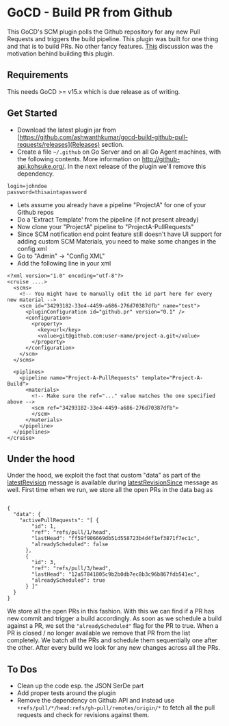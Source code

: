 # GoCD - Build PR from Github

This GoCD's SCM plugin polls the Github repository for any new Pull Requests and triggers the build pipeline. This plugin was built for one thing and that is to build PRs. No other fancy features. [This](https://groups.google.com/d/msg/go-cd-dev/Rt_Y5G2VkOc/ymIyeEds8swJ) discussion was the motivation behind building this plugin.

## Requirements
This needs GoCD >= v15.x which is due release as of writing.

## Get Started
- Download the latest plugin jar from [https://github.com/ashwanthkumar/gocd-build-github-pull-requests/releases](Releases) section.
- Create a file `~/.github` on Go Server and on all Go Agent machines, with the following contents. More information on http://github-api.kohsuke.org/. In the next release of the plugin we'll remove this dependency. 
```
login=johndoe
password=thisaintapassword
```
- Lets assume you already have a pipeline "ProjectA" for one of your Github repos
- Do a 'Extract Template' from the pipeline (if not present already)
- Now clone your "ProjectA" pipeline to "ProjectA-PullRequests"
- Since SCM notification end point feature still doesn't have UI support for adding custom SCM Materials, you need to make some changes in the config.xml
- Go to "Admin" -> "Config XML"
- Add the following line in your xml
```
<?xml version="1.0" encoding="utf-8"?>
<cruise ....>
  <scms>
    <!-- You might have to manually edit the id part here for every new material -->
    <scm id="34293182-33e4-4459-a686-276d70387dfb" name="test">
      <pluginConfiguration id="github.pr" version="0.1" />
      <configuration>
        <property>
          <key>url</key>
          <value>git@github.com:user-name/project-a.git</value>
        </property>
      </configuration>
    </scm>
  </scms>

  <piplines>
    <pipeline name="Project-A-PullRequests" template="Project-A-Build">
      <materials>
        <!-- Make sure the ref="..." value matches the one specified above -->
        <scm ref="34293182-33e4-4459-a686-276d70387dfb">
        </scm>
      </materials>
    </pipeline>
  </pipelines>
</cruise>
```

## Under the hood
Under the hood, we exploit the fact that custom "data" as part of the [latestRevision](http://www.go.cd/documentation/developer/writing_go_plugins/scm_material/version_1_0/latest_revision.html) message is available during [latestRevisionSince](http://www.go.cd/documentation/developer/writing_go_plugins/scm_material/version_1_0/latest_revisions_since.html) message as well.
First time when we run, we store all the open PRs in the data bag as
```

{
  "data": {
    "activePullRequests": "[ {
        "id": 1,
        "ref": "refs/pull/1/head",
        "lastHead": "ff59f906669db51d558723b4d4f1ef3871f7ec1c",
        "alreadyScheduled": false
      },
      {
        "id": 3,
        "ref": "refs/pull/3/head",
        "lastHead": "12a57841805c9b2b0db7ec8b3c96b867fdb541ec",
        "alreadyScheduled": true
      } ]"
  }
}
```
We store all the open PRs in this fashion. With this we can find if a PR has new commit and trigger a build accordingly. As soon as we schedule a build against a PR, we set the `"alreadyScheduled"` flag for the PR to true. When a PR is closed / no longer available we remove that PR from the list completely. We batch all the PRs and schedule them sequentially one after the other. After every build we look for any new changes across all the PRs.

## To Dos
- Clean up the code esp. the JSON SerDe part
- Add proper tests around the plugin
- Remove the dependency on Github API and instead use `+refs/pull/*/head:refs/gh-pull/remotes/origin/*` to fetch all the pull requests and check for revisions against them.